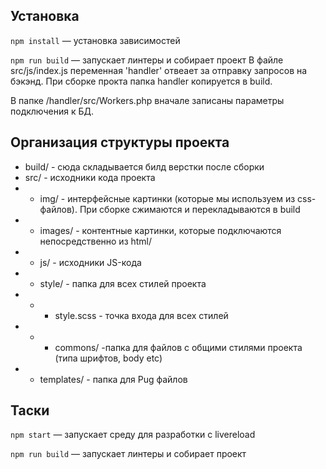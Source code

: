 ## Установка
`npm install` — установка зависимостей

`npm run build`  — запускает линтеры и собирает проект
В файле src/js/index.js переменная  'handler' отвеает за отправку запросов на бэкэнд. При сборке прокта папка handler копируется в build. 

В папке /handler/src/Workers.php  вначале записаны параметры подключения к БД. 

## Организация структуры проекта
- build/ - сюда складывается билд верстки после сборки
- src/ - исходники кода проекта
- - img/ - интерфейсные картинки (которые мы используем из css-файлов). При сборке сжимаются и перекладываются в build
- - images/ - контентные картинки, которые подключаются непосредственно из html/
- - js/ - исходники JS-кода
- - style/ - папка для всех стилей проекта 
- - - style.scss - точка входа для всех стилей
- - - commons/ -папка для файлов с общими стилями проекта (типа шрифтов, body etc)
- - templates/ - папка для Pug файлов

## Таски 
`npm start` — запускает среду для разработки с livereload

`npm run build`  — запускает линтеры и собирает проект



